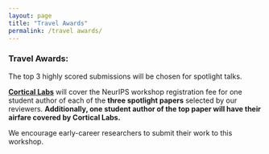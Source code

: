```yaml
---
layout: page
title: "Travel Awards"
permalink: /travel awards/
---
```


<!--
We are pleased to be sponsored by:

<img src="/images/corticallabs.svg" alt="Cortical Labs Logo" style="width: 200px;">

**[Cortical Labs](https://corticallabs.com/)** will sponsor our workshop at NeurIPS 2024. Cortical Labs will cover the NeurIPS workshop registration fee for one student author of each of the **three spotlight papers** selected by our reviewers. **Additionally, the student author of the top paper will have their airfare covered.**

We encourage early-career researchers to submit their work and take advantage of this opportunity.

-->

### **Travel Awards:**

The top 3  highly scored submissions will be chosen for spotlight talks.

**[Cortical Labs](https://corticallabs.com/)** will cover the NeurIPS workshop registration fee for one student author of each of the **three spotlight papers** selected by our reviewers. **Additionally, one student author of the top paper will have their airfare covered by Cortical Labs.**

We encourage early-career researchers to submit their work to this workshop.
